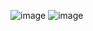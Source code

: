 ![image](https://github.com/user-attachments/assets/79cd4ae4-0f9d-41f7-88cd-c39636450d05)
![image](https://github.com/user-attachments/assets/bc45cac7-6963-44e3-a0df-2db8bbd61107)


